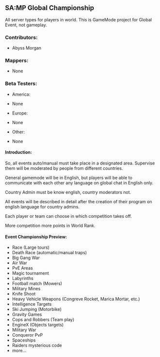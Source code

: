 ## SA:MP Global Championship
All server types for players in world.
This is GameMode project for Global Event, not gameplay.


### Contributors:
* Abyss Morgan


### Mappers:
* None

### Beta Testers:

* America:
 * None

* Europe:
 * None

* Other:
 * None
 

#### Introduction:
So, all events auto/manual must take place in a designated area.
Supervise them will be moderated by people from different countries.

General gamemode will be in English, but players will be able to communicate with each other any language on global chat in English only.

Country Admin must be know english, country moderators not.

All events will be described in detail after the creation of their program on english language for country admins.

Each player or team can choose in which competition takes off.

More competition more points in World Rank.


#### Event Championship Preview:
* Race (Large tours)
* Death Race (automatic/manual traps)
* Big Gang War
* Air War
* PvE Areas
* Magic tournament
* Labyrinths
* Football match (Mowers)
* Military Mines
* Knife Shoot
* Heavy Vehicle Weapons (Congreve Rocket, Marica Mortar, etc.)
* Intelligence Targets
* Ski Jumping (Motorbike)
* Gravity Games
* Cops and Robbers (Team play)
* EngineX (Objects targets)
* Military War
* Conqueror PvP
* Spaceships
* Raiders mysterious code
* more...

